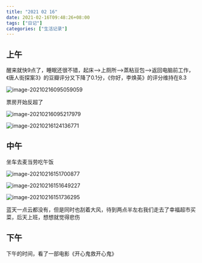```yaml
---
title: "2021 02 16"
date: 2021-02-16T09:48:26+08:00
tags: ["日记"]
categories: ["生活记录"]
---
```


## 上午

醒来就快9点了，睡眠还很不错，起床-->上厕所-->蒸粘豆包-->返回电脑前工作，《唐人街探案3》的豆瓣评分又下降了0.1分，《你好，李焕英》的评分维持在8.3

![image-20210216095059059](https://i.loli.net/2021/02/16/eEVmoIby5RqxcsB.png)

票房开始反超了

![image-20210216095217979](https://i.loli.net/2021/02/16/yxuCs34KIPOMkrY.png)

![image-20210216124136771](https://i.loli.net/2021/02/16/R51UTpGFnzVDrxj.png)

## 中午

坐车去麦当劳吃午饭

![image-20210216151700877](https://i.loli.net/2021/02/16/El7YhInHx6bsJwP.png)

![image-20210216151649227](https://i.loli.net/2021/02/16/k6sKnCtpMSuE4VN.png)

![image-20210216151736295](https://i.loli.net/2021/02/16/hiAFtJUTszdErKx.png)

蓝天一点云都没有，但是同时也刮着大风，待到两点半左右我们走去了幸福超市买菜，后天上班，想想就觉得悲伤

## 下午

下午的时间，看了一部电影《开心鬼救开心鬼》